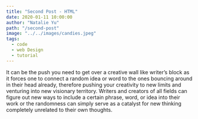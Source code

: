 ```yaml
---
title: "Second Post - HTML"
date: 2020-01-11 10:00:00
author: "Natalie Yu"
path: "/second-post"
image: "../../images/candies.jpeg"
tags:
  - code
  - web Design
  - tutorial
---
```


It can be the push you need to get over a creative wall like writer’s block as it forces one to connect a random idea or word to the ones bouncing around in their head already, therefore pushing your creativity to new limits and venturing into new visionary territory. Writers and creators of all fields can figure out new ways to include a certain phrase, word, or idea into their work or the randomness can simply serve as a catalyst for new thinking completely unrelated to their own thoughts.
